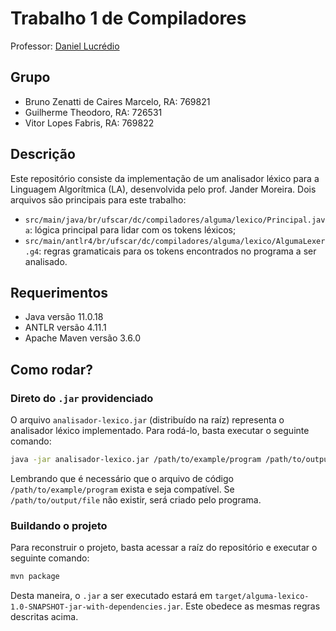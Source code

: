 # Trabalho 1 de Compiladores

Professor: [Daniel Lucrédio](https://github.com/dlucredio)

## Grupo

- Bruno Zenatti de Caires Marcelo, RA: 769821
- Guilherme Theodoro, RA: 726531
- Vitor Lopes Fabris, RA: 769822

## Descrição

Este repositório consiste da implementação de um analisador léxico para a Linguagem Algorítmica (LA), desenvolvida pelo prof. Jander Moreira. Dois arquivos são principais para este trabalho:
- `src/main/java/br/ufscar/dc/compiladores/alguma/lexico/Principal.java`: lógica principal para lidar com os tokens léxicos;
- `src/main/antlr4/br/ufscar/dc/compiladores/alguma/lexico/AlgumaLexer.g4`: regras gramaticais para os tokens encontrados no programa a ser analisado.

## Requerimentos

- Java versão 11.0.18
- ANTLR versão 4.11.1
- Apache Maven versão 3.6.0

## Como rodar?

### Direto do `.jar` providenciado

O arquivo `analisador-lexico.jar` (distribuído na raíz) representa o analisador léxico implementado. Para rodá-lo, basta executar o seguinte comando:

```bash
java -jar analisador-lexico.jar /path/to/example/program /path/to/output/file
```

Lembrando que é necessário que o arquivo de código `/path/to/example/program` exista e seja compatível. Se `/path/to/output/file` não existir, será criado pelo programa.

### Buildando o projeto

Para reconstruir o projeto, basta acessar a raíz do repositório e executar o seguinte comando:

```bash
mvn package
```

Desta maneira, o `.jar` a ser executado estará em `target/alguma-lexico-1.0-SNAPSHOT-jar-with-dependencies.jar`. Este obedece as mesmas regras descritas acima.

